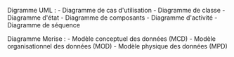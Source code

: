 Digramme UML :
    - Diagramme de cas d'utilisation
    - Diagramme de classe
    - Diagramme d'état
    - Diagramme de composants
    - Diagramme d'activité 
    - Diagramme de séquence
    
Diagramme Merise : 
    - Modèle conceptuel des données (MCD)
    - Modèle organisationnel des données (MOD)
    - Modèle physique des données (MPD)
